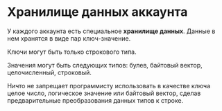 # Хранилище данных аккаунта

У каждого аккаунта есть специальное **хранилище данных**. Данные в нем хранятся в виде пар ключ-значение.

Ключи могут быть только строкового типа.

Значения могут быть следующих типов: булев, байтовый вектор, целочисленный, строковый.

Ничто не запрещает программисту использовать в качестве ключа целое число, логическое значение или байтовый вектор, сделав предварительные преобразования данных типов к строке.
